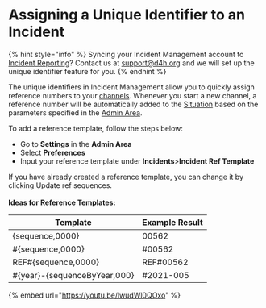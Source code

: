 # Assigning a Unique Identifier to an Incident

{% hint style="info" %}
Syncing your Incident Management account to[ Incident Reporting](../../incident-reporting/getting-started.md)? Contact us at support@d4h.org and we will set up the unique identifier feature for you. 
{% endhint %}

﻿The unique identifiers in Incident Management allow you to quickly assign reference numbers to your [channels](./). Whenever you start a new channel, a reference number will be automatically added to the [Situation](../situation/) based on the parameters specified in the [Admin Area](../admin-area/).

﻿To add a reference template, follow the steps below:

* Go to **Settings** in the **Admin Area**
* Select **Preferences**
* Input your reference template under **Incidents**>**Incident Ref Template**

If you have already created a reference template, you can change it by clicking Update ref sequences.\
\
**Ideas for Reference Templates:**

| Template                     | Example Result |
| ---------------------------- | -------------- |
| {sequence,0000}              | 00562          |
| #{sequence,0000}             | #00562         |
| REF#{sequence,0000}          | REF#00562      |
| #{year}-{sequenceByYear,000} | #2021-005      |

{% embed url="https://youtu.be/lwudWl0QOxo" %}

